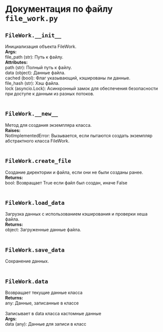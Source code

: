# Документация по файлу `file_work.py`

## `FileWork.__init__`<br>
Инициализация объекта FileWork.<br>
**Args:**<br>
file_path (str): Путь к файлу.<br>
**Attributes:**<br>
path (str): Полный путь к файлу.<br>
data (object): Данные файла.<br>
cached (bool): Флаг указывающий, кэшированы ли данные.<br>
file_hash (str): Хэш файла.<br>
lock (asyncio.Lock): Асинхронный замок для обеспечения безопасности при доступе к данным из разных потоков.<br>
<br>
## `FileWork.__new__`<br>
Метод для создания экземпляра класса.<br>
**Raises:**<br>
NotImplementedError: Вызывается, если пытаются создать экземпляр абстрактного класса FileWork.<br>
<br>
## `FileWork.create_file`<br>
Создание директории и файла, если они не были созданы ранее.<br>
**Returns:**<br>
bool: Возвращает True если файл был создан, иначе False<br>
<br>
## `FileWork.load_data`<br>
Загрузка данных с использованием кэширования и проверки хеша файла.<br>
**Returns:**<br>
object: Загруженные данные файла.<br>
<br>
## `FileWork.save_data`<br>
Сохранение данных.<br>
<br>
## `FileWork.data`<br>
Возвращает текущие данные класса<br>
**Returns:**<br>
any: Данные, записанные в классе<br>
<br>
Записывает в data класса кастомные данные<br>
**Args:**<br>
data (any): Данные для записи в класс<br>
<br>
